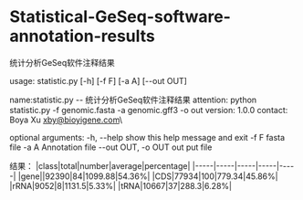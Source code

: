 # Statistical-GeSeq-software-annotation-results
统计分析GeSeq软件注释结果

usage: statistic.py [-h] [-f F] [-a A] [--out OUT]

 
name:statistic.py -- 统计分析GeSeq软件注释结果
attention: python statistic.py -f genomic.fasta -a genomic.gff3 -o out
version: 1.0.0
contact: Boya Xu <xby@bioyigene.com>\ 

optional arguments:
  -h, --help         show this help message and exit
  -f F               fasta file
  -a A               Annotation file
  --out OUT, -o OUT  out put file

结果：
|class|total|number|average|percentage|
|-----|-----|-----|-----|-----|
|gene||92390|84|1099.88|54.36%|
|CDS|77934|100|779.34|45.86%|
|rRNA|9052|8|1131.5|5.33%|
|tRNA|10667|37|288.3|6.28%|
